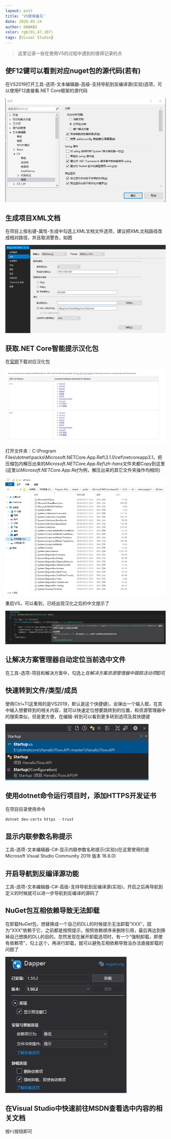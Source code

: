 ```yaml
---
layout: post
title: 'VS使用备忘'
date: 2020-05-24
author: HANABI
color: rgb(91,47,107)
tags: [Visual Studio]
---
```

> 这里记录一些在使用VS的过程中遇到的值得记录的点

## 使F12键可以看到对应nuget包的源代码(若有)

在VS2019打开工具-选项-文本编辑器-高级-支持导航到反编译源(实验)选项，可以使用F12直接看.NET Core框架的源代码

![](/assets/img/dotnetcore-2.jpg)



## 生成项目XML文档

在项目上按右键-属性-生成中勾选上XML文档文件选项，建议把XML文档路径改成相对路径，并且取消警告，如图

![](/assets/img/vs-3.jpg)



## 获取.NET Core智能提示汉化包

在[官网](https://dotnet.microsoft.com/download/dotnet-core/intellisense)下载对应汉化包

![](/assets/img/vs-4.jpg)

打开文件夹：C:\Program Files\dotnet\packs\Microsoft.NETCore.App.Ref\3.1.0\ref\netcoreapp3.1，把压缩包内解压出来的*Microsoft.NETCore.App.Ref\zh-hans*文件夹都Copy到这里(这里以*Microsoft.NETCore.App.Ref*为例，解压出来的其它文件夹操作均相同)

![](/assets/img/vs-5.jpg)



重启VS，可以看到，已经出现汉化之后的中文提示了

![](/assets/img/vs-6.jpg)



## 让解决方案管理器自动定位当前选中文件

在工具-选项-项目和解决方案中，勾选上*在解决方案资源管理器中跟踪活动项*即可



## 快速转到文件/类型/成员

使用Ctrl+T(这里用的是VS2019，默认是这个快捷键)，会弹出一个输入框，在其中输入想要转到的相关内容，就可以快速定位想要跳转到的位置，和资源管理器中的搜索类似，但是更方便，在编辑-转到可以看到更多转到选项及其快捷键

![](/assets/img/vs-12.png)



## 使用dotnet命令运行项目时，添加HTTPS开发证书

在项目目录使用命令

```powershell
dotnet dev-certs https --trust
```



## 显示内联参数名称提示

工具-选项-文本编辑器-C#-显示内联参数名称提示(实验)(在这里使用的是Microsoft Visual Studio Community 2019 版本 16.8.0)



## 开启导航到反编译源功能

工具-选项-文本编辑器-C#-高级-支持导航到反编译源(实验)，开启之后再导航到定义的时候就可以进一步导航到反编译的源码了



## NuGet包互相依赖导致无法卸载

在卸载NuGet包，想替换成一个自己的DLL的时候提示无法卸载“XXX“，因为“XXX”依赖于它，之前都是按照提示，按照依赖顺序来删除引用，最后再达到换掉自己想换的DLL的目的，忽然发现在展开卸载选项时，有一个"强制卸载，即使有依赖项"，勾上这个，再进行卸载，就可以避免互相依赖导致没办法直接卸载的问题了

![](/assets/img/NuGet-1.JPG)



## 在Visual Studio中快速前往MSDN查看选中内容的相关文档

按`F1`按钮即可